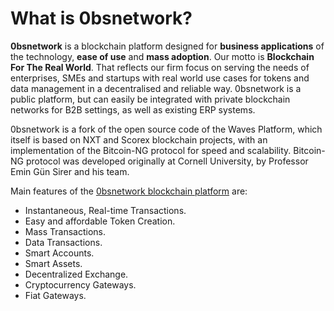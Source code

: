 # What is 0bsnetwork?

**0bsnetwork** is a blockchain platform designed for **business applications** of the technology, **ease of use** and **mass adoption**. Our motto is **Blockchain For The Real World**. That reflects our firm focus on serving the needs of enterprises, SMEs and startups with real world use cases for tokens and data management in a decentralised and reliable way. 0bsnetwork is a public platform, but can easily be integrated with private blockchain networks for B2B settings, as well as existing ERP systems.

0bsnetwork is a fork of the open source code of the Waves Platform, which itself is based on NXT and Scorex blockchain projects, with an implementation of the Bitcoin-NG protocol for speed and scalability. Bitcoin-NG protocol was developed originally at Cornell University, by Professor Emin Gün Sirer and his team.

  
Main features of the [0bsnetwork blockchain platform](running-a-node.md) are:

* Instantaneous, Real-time Transactions.
* Easy and affordable Token Creation.
* Mass Transactions.
* Data Transactions.
* Smart Accounts.
* Smart Assets.
* Decentralized Exchange.
* Cryptocurrency Gateways.
* Fiat Gateways.

